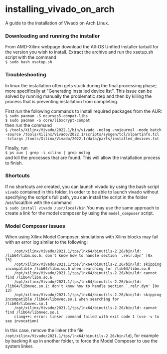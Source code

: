 # installing_vivado_on_arch
A guide to the installation of Vivado on Arch Linux.

### Downloading and running the installer
From AMD-Xilinx webpage download the All-OS Unified Installer tarball for the version you wish to install. Extract the archive and run the xsetup.sh script with the command  
```$ sudo bash xsetup.sh```    

### Troubleshooting
In linux the installation often gets stuck during the final processing phase; more specifically at "Generating installed device list". This issue can be solved by running manually the problematic step and then by killing the process that is preventing installation from completing.

First run the following commands to install required packages from the AUR:   
```$ sudo pacman -S ncurses5-compat-libs```   
```$ sudo pacman -S core/libxcrypt-compat```    
then run the command   
```$ /tools/Xilinx/Vivado/2022.1/bin/vivado -nolog -nojournal -mode batch -source /tools/Xilinx/Vivado/2022.1/scripts/sysgen/tcl/xlpartinfo.tcl -tclargs /tools/Xilinx/Vivado/2022.1/data/parts/installed_devices.txt```   

Finally, run   
```$ ps aux | grep -i xilinx | grep nolog```   
and kill the processes that are found. This will allow the installation process to finish.

### Shortcuts
If no shortcuts are created, you can launch vivado by using the bash script `vivado` contained in this folder. In order to be able to launch vivado without specifying the script's full path, you can install the script in the folder /usr/local/bin with the command   
```$ sudo install vivado /usr/local/bin```
You may use the same approach to create a link for the model composer by using the `model_composer` script.

### Model Composer issues
When using Xilinx Model Composer, simulations with Xilinx blocks may fail with an error log similar to the following:
```
    /opt/xilinx/Vivado/2021.1/tps/lnx64/binutils-2.26/bin/ld: /lib64/libm.so.6: don't know how to handle section `.relr.dyn' [0x     13]
    /opt/xilinx/Vivado/2021.1/tps/lnx64/binutils-2.26/bin/ld: skipping incompatible /lib64/libm.so.6 when searching for /lib64/libm.so.6
    /opt/xilinx/Vivado/2021.1/tps/lnx64/binutils-2.26/bin/ld: cannot find /lib64/libm.so.6
    /opt/xilinx/Vivado/2021.1/tps/lnx64/binutils-2.26/bin/ld: /lib64/libmvec.so.1: don't know how to handle section `.relr.dyn' [0x      13]
    /opt/xilinx/Vivado/2021.1/tps/lnx64/binutils-2.26/bin/ld: skipping incompatible /lib64/libmvec.so.1 when searching for /lib64/libmvec.so.1
    /opt/xilinx/Vivado/2021.1/tps/lnx64/binutils-2.26/bin/ld: cannot find /lib64/libmvec.so.1
    clang++: error: linker command failed with exit code 1 (use -v to see invocation)
```
In this case, remove the linker (the file `/opt/xilinx/Vivado/2021.1/tps/lnx64/binutils-2.26/bin/ld`), for example by backing it up in another folder, to force the Model Composer to use the system linker.

